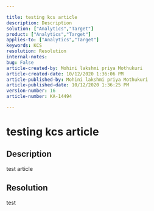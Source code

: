 ```yaml
---

title: testing kcs article  
description: Description  
solution: ["Analytics","Target"]  
product: ["Analytics","Target"]  
applies-to: ["Analytics","Target"]  
keywords: KCS  
resolution: Resolution  
internal-notes:   
bug: False  
article-created-by: Mohini lakshmi priya Mothukuri  
article-created-date: 10/12/2020 1:36:06 PM  
article-published-by: Mohini lakshmi priya Mothukuri  
article-published-date: 10/12/2020 1:36:25 PM  
version-number: 16  
article-number: KA-14494

---
```


# testing kcs article

## Description

test article

## Resolution

test
